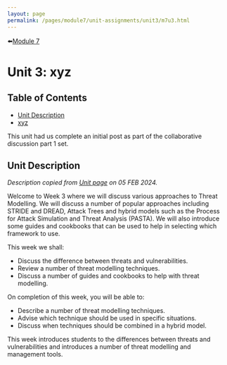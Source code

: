 ```yaml
---
layout: page
permalink: /pages/module7/unit-assignments/unit3/m7u3.html
---
```


⬅️[Module 7](/pages/module7.html)

# Unit 3: xyz

## Table of Contents

- [Unit Description](#unit-description)
- [xyz](/pages/module6/unit-assignments/unit3/xyz)

This unit had us complete an initial post as part of the collaborative discussion part 1 set.

## Unit Description

*Description copied from [Unit page](https://www.my-course.co.uk/course/view.php?id=11272&section=9) on 05 FEB 2024.*

Welcome to Week 3 where we will discuss various approaches to Threat Modelling. We will discuss a number of popular approaches including STRIDE and DREAD, Attack Trees and hybrid models such as the Process for Attack Simulation and Threat Analysis (PASTA). We will also introduce some guides and cookbooks that can be used to help in selecting which framework to use.

This week we shall:
- Discuss the difference between threats and vulnerabilities.
- Review a number of threat modelling techniques.
- Discuss a number of guides and cookbooks to help with threat modelling.

On completion of this week, you will be able to:
- Describe a number of threat modelling techniques.
- Advise which technique should be used in specific situations.
- Discuss when techniques should be combined in a hybrid model.

This week introduces students to the differences between threats and vulnerabilities and introduces a number of threat modelling and management tools.
